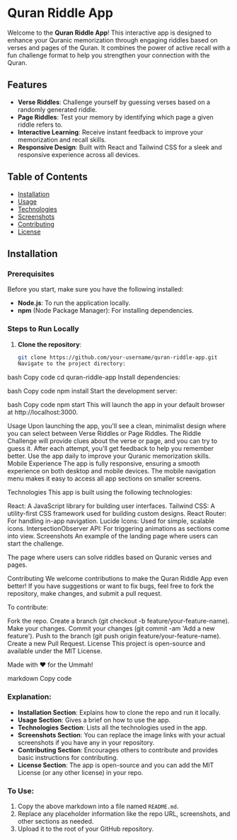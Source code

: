 # Quran Riddle App

Welcome to the **Quran Riddle App**! This interactive app is designed to enhance your Quranic memorization through engaging riddles based on verses and pages of the Quran. It combines the power of active recall with a fun challenge format to help you strengthen your connection with the Quran.

## Features

-   **Verse Riddles**: Challenge yourself by guessing verses based on a randomly generated riddle.
-   **Page Riddles**: Test your memory by identifying which page a given riddle refers to.
-   **Interactive Learning**: Receive instant feedback to improve your memorization and recall skills.
-   **Responsive Design**: Built with React and Tailwind CSS for a sleek and responsive experience across all devices.

## Table of Contents

-   [Installation](#installation)
-   [Usage](#usage)
-   [Technologies](#technologies)
-   [Screenshots](#screenshots)
-   [Contributing](#contributing)
-   [License](#license)

## Installation

### Prerequisites

Before you start, make sure you have the following installed:

-   **Node.js**: To run the application locally.
-   **npm** (Node Package Manager): For installing dependencies.

### Steps to Run Locally

1. **Clone the repository**:
    ```bash
    git clone https://github.com/your-username/quran-riddle-app.git
    Navigate to the project directory:
    ```

bash
Copy code
cd quran-riddle-app
Install dependencies:

bash
Copy code
npm install
Start the development server:

bash
Copy code
npm start
This will launch the app in your default browser at http://localhost:3000.

Usage
Upon launching the app, you'll see a clean, minimalist design where you can select between Verse Riddles or Page Riddles.
The Riddle Challenge will provide clues about the verse or page, and you can try to guess it.
After each attempt, you'll get feedback to help you remember better.
Use the app daily to improve your Quranic memorization skills.
Mobile Experience
The app is fully responsive, ensuring a smooth experience on both desktop and mobile devices. The mobile navigation menu makes it easy to access all app sections on smaller screens.

Technologies
This app is built using the following technologies:

React: A JavaScript library for building user interfaces.
Tailwind CSS: A utility-first CSS framework used for building custom designs.
React Router: For handling in-app navigation.
Lucide Icons: Used for simple, scalable icons.
IntersectionObserver API: For triggering animations as sections come into view.
Screenshots
An example of the landing page where users can start the challenge.

The page where users can solve riddles based on Quranic verses and pages.

Contributing
We welcome contributions to make the Quran Riddle App even better! If you have suggestions or want to fix bugs, feel free to fork the repository, make changes, and submit a pull request.

To contribute:

Fork the repo.
Create a branch (git checkout -b feature/your-feature-name).
Make your changes.
Commit your changes (git commit -am 'Add a new feature').
Push to the branch (git push origin feature/your-feature-name).
Create a new Pull Request.
License
This project is open-source and available under the MIT License.

Made with ❤️ for the Ummah!

markdown
Copy code

### Explanation:

-   **Installation Section**: Explains how to clone the repo and run it locally.
-   **Usage Section**: Gives a brief on how to use the app.
-   **Technologies Section**: Lists all the technologies used in the app.
-   **Screenshots Section**: You can replace the image links with your actual screenshots if you have any in your repository.
-   **Contributing Section**: Encourages others to contribute and provides basic instructions for contributing.
-   **License Section**: The app is open-source and you can add the MIT License (or any other license) in your repo.

### To Use:

1. Copy the above markdown into a file named `README.md`.
2. Replace any placeholder information like the repo URL, screenshots, and other sections as needed.
3. Upload it to the root of your GitHub repository.
